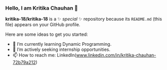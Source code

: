 ### Hello, I am Kritika Chauhan 👋
**kritika-18/kritika-18** is a ✨ _special_ ✨ repository because its `README.md` (this file) appears on your GitHub profile.

Here are some ideas to get you started:

- 🌱 I’m currently learning Dynamic Programming.
- 👯 I’m actively seeking internship opportunities.
- 📫 How to reach me: LinkedIn(www.linkedin.com/in/kritika-chauhan-72b79a212)
